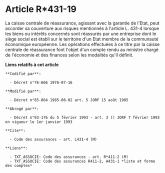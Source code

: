 # Article R*431-19

La caisse centrale de réassurance, agissant avec la garantie de l'Etat, peut accorder sa couverture aux risques mentionnés à
l'article L. 431-4 lorsque les biens ou intérêts concernés sont réassurés par une entreprise dont le siège social est établi
sur le territoire d'un Etat membre de la communauté économique européenne. Les opérations effectuées à ce titre par la caisse
centrale de réassurance font l'objet d'un compte rendu au ministre chargé de l'économie et des finances selon les modalités
qu'il définit.

**Liens relatifs à cet article**

	**Codifié par**:

	  - Décret n°76-666 1976-07-16

	**Modifié par**:

	  - Décret n°85-864 1985-08-02 art. 5 JORF 15 août 1985

	**Abrogé par**:

	  - Décret n°93-176 du 5 février 1993 - art. 3 () JORF 7 février 1993 en vigueur le 1er janvier 1993

	**Cite**:

	  - Code des assurances - art. L431-4 (M)

	**Liens**:

	  - TXT_ASSOCIE: Code des assurances - art. R*411-2 (M)
	  - TXT_ASSOCIE: Code des assurances R411-2, A431-1 *liste et forme des comptes*

